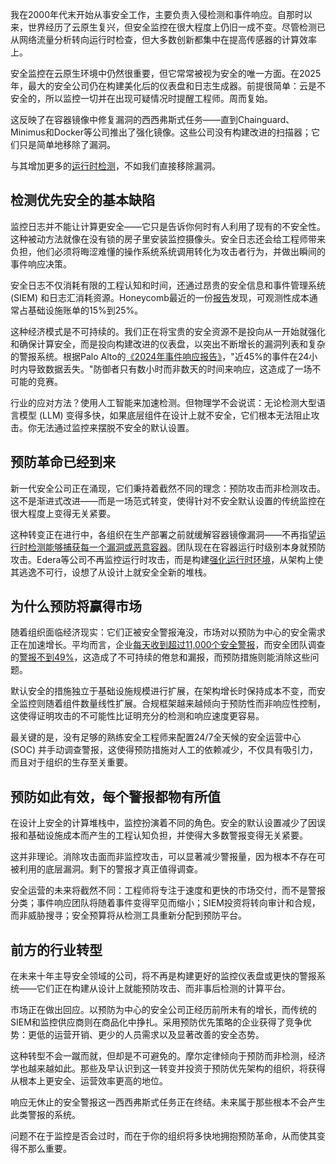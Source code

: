 我在2000年代末开始从事安全工作，主要负责入侵检测和事件响应。自那时以来，世界经历了云原生复兴，但安全监控在很大程度上仍旧一成不变。尽管检测已从网络流量分析转向运行时检查，但大多数创新都集中在提高传感器的计算效率上。

安全监控在云原生环境中仍然很重要，但它常常被视为安全的唯一方面。在2025年，最大的安全公司仍在构建美化后的仪表盘和日志生成器。前提很简单：云是不安全的，所以监控一切并在出现可疑情况时提醒工程师。周而复始。

这反映了在容器镜像中修复漏洞的西西弗斯式任务——直到Chainguard、Minimus和Docker等公司推出了强化镜像。这些公司没有构建改进的扫描器；它们只是简单地移除了漏洞。

与其增加更多的[运行时检测](https://thenewstack.io/how-runtime-hardening-enforces-ai-cloud-native-security/)，不如我们直接移除漏洞。

## **检测优先安全的基本缺陷**

监控日志并不能让计算更安全——它只是告诉你何时有人利用了现有的不安全性。这种被动方法就像在没有锁的房子里安装监控摄像头。安全日志还会给工程师带来负担，他们必须将晦涩难懂的操作系统系统调用转化为攻击者行为，并做出瞬间的事件响应决策。

安全日志不仅消耗有限的工程认知和时间，还通过昂贵的安全信息和事件管理系统 (SIEM) 和日志汇消耗资源。Honeycomb最近的一份[报告](https://www.honeycomb.io/blog/how-much-should-i-spend-on-observability-pt1)发现，可观测性成本通常占基础设施账单的15%到25%。

这种经济模式是不可持续的。我们正在将宝贵的安全资源不是投向从一开始就强化和确保计算安全，而是投向构建改进的仪表盘，以突出不断增长的漏洞列表和复杂的警报系统。根据Palo Alto的[《2024年事件响应报告》](https://www.paloaltonetworks.com/resources/research/unit-42-incident-response-report-2024)，"近45%的事件在24小时内导致数据丢失。"防御者只有数小时而非数天的时间来响应，这造成了一场不可能的竞赛。

行业的应对方法？使用人工智能来加速检测。但物理学不会说谎：无论检测大型语言模型 (LLM) 变得多快，如果底层组件在设计上就不安全，它们根本无法阻止攻击。你无法通过监控来摆脱不安全的默认设置。

## **预防革命已经到来**

新一代安全公司正在涌现，它们秉持着截然不同的理念：预防攻击而非检测攻击。这不是渐进式改进——而是一场范式转变，使得针对不安全默认设置的传统监控在很大程度上变得无关紧要。

这种转变正在进行中，各组织在生产部署之前就缓解容器镜像漏洞——不再指望[运行时检测能够捕获每一个漏洞或恶意容器](https://thenewstack.io/hardened-containers-arent-enough-the-runtime-security-gap/)。团队现在在容器运行时级别本身就预防攻击。Edera等公司不再监控运行时攻击，而是构建[强化运行时环境](https://thenewstack.io/how-runtime-hardening-enforces-ai-cloud-native-security/)，从架构上使其逃逸不可行，设想了从设计上就安全全新的堆栈。

## **为什么预防将赢得市场**

随着组织面临经济现实：它们正被安全警报淹没，市场对以预防为中心的安全需求正在加速增长。平均而言，企业[每天收到超过11,000个安全警报](https://www.paloaltonetworks.com/blog/2020/09/secops-analyst-burnout/)，而安全团队调查的[警报不到49%](https://www.dropzone.ai/blog/ai-powered-alert-investigations-in-cybersecurity#:~:text=The%20SOC%20Crisis:%20Drowning%20in,undetected%20due%20to%20overwhelming%20noise)，这造成了不可持续的倦怠和漏报，而预防措施则能消除这些问题。

默认安全的措施独立于基础设施规模进行扩展，在架构增长时保持成本不变，而安全监控则随着组件数量线性扩展。合规框架越来越倾向于预防性而非响应性控制，这使得证明攻击的不可能性比证明充分的检测和响应速度更容易。

最关键的是，没有足够的熟练安全工程师来配置24/7全天候的安全运营中心 (SOC) 并手动调查警报，这使得预防措施对人工的依赖减少，不仅具有吸引力，而且对于组织的生存至关重要。

## **预防如此有效，每个警报都物有所值**

在设计上安全的计算堆栈中，监控扮演着不同的角色。安全的默认设置减少了因误报和基础设施成本而产生的工程认知负担，并使得大多数警报变得无关紧要。

这并非理论。消除攻击面而非监控攻击，可以显著减少警报量，因为根本不存在可被利用的底层漏洞。剩下的警报才真正值得调查。

安全运营的未来将截然不同：工程师将专注于速度和更快的市场交付，而不是警报分类；事件响应团队将随着事件变得罕见而缩小；SIEM投资将转向审计和合规，而非威胁搜寻；安全预算将从检测工具重新分配到预防平台。

## **前方的行业转型**

在未来十年主导安全领域的公司，将不再是构建更好的监控仪表盘或更快的警报系统——它们正在构建从设计上就能预防攻击、而非事后检测的计算平台。

市场正在做出回应。以预防为中心的安全公司正经历前所未有的增长，而传统的SIEM和监控供应商则在商品化中挣扎。采用预防优先策略的企业获得了竞争优势：更低的运营开销、更少的人员需求以及显著改善的安全态势。

这种转型不会一蹴而就，但却是不可避免的。摩尔定律倾向于预防而非检测，经济学也越来越如此。那些及早认识到这一转变并投资于预防优先架构的组织，将获得从根本上更安全、运营效率更高的地位。

响应无休止的安全警报这一西西弗斯式任务正在终结。未来属于那些根本不会产生此类警报的系统。

问题不在于监控是否会过时，而在于你的组织将多快地拥抱预防革命，从而使其变得不那么重要。